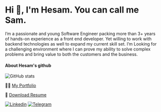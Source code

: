 # Hi 👋, I'm **Hesam**. You can call me **Sam**.

I’m a passionate and young Software Engineer packing more than 3+ years of hands-on experience as a front end developer. Yet willing to work with backend technologies as well to expand my current skill set. I’m Looking for a challenging environment where I can prove my ability to solve complex problems and bring value to both the customers and the business.

#### About Hesam's github
![GitHub stats](https://github-readme-stats.vercel.app/api?username=hesamZandian&count_private=true&show_icons=false&include_all_commits=true&hide_title=true&theme=gruvbox&bg_color=0D1117&border_color=0D1117)


👨‍💻 [My Portfolio](https://hesamzandian.dev)

📄 [Download Resume](https://drive.google.com/file/d/16uzJHH6B-AJcwGBukONPNy9WwPCLY1cv/view)

[![Linkedin](https://img.shields.io/badge/-LinkedIn-076678?style=flat&logo=Linkedin&logoColor=fbf1c7)](https://www.linkedin.com/in/hesam-zandian-98155a120/)
[![Telegram](https://img.shields.io/badge/-Telegram-076678?style=flat&logo=telegram&logoColor=fbf1c7)](https://telegram.me/hesam_zn/)
